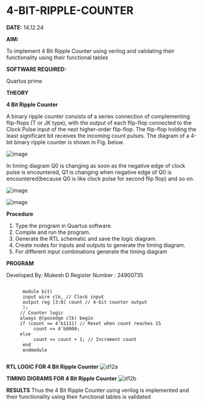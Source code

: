 # 4-BIT-RIPPLE-COUNTER

**DATE:** 14.12.24

**AIM:**

To implement  4 Bit Ripple Counter using verilog and validating their functionality using their functional tables

**SOFTWARE REQUIRED:**

Quartus prime

**THEORY**

**4 Bit Ripple Counter**

A binary ripple counter consists of a series connection of complementing flip-flops (T or JK type), with the output of each flip-flop connected to the Clock Pulse input of the next higher-order flip-flop. The flip-flop holding the least significant bit receives the incoming count pulses. The diagram of a 4-bit binary ripple counter is shown in Fig. below.

![image](https://github.com/naavaneetha/4-BIT-RIPPLE-COUNTER/assets/154305477/cb4b74d4-31ab-4359-95d0-d22e67daba13)

In timing diagram Q0 is changing as soon as the negative edge of clock pulse is encountered, Q1 is changing when negative edge of Q0 is encountered(because Q0 is like clock pulse for second flip flop) and so on.

![image](https://github.com/naavaneetha/4-BIT-RIPPLE-COUNTER/assets/154305477/a573a7d6-014e-4e54-93e6-e2ac9530960b)

![image](https://github.com/naavaneetha/4-BIT-RIPPLE-COUNTER/assets/154305477/85e1958a-2fc1-49bb-9a9f-d58ccbf3663c)

**Procedure**

 1. Type the program in Quartus software.
 2. Compile and run the program.
 3. Generate the RTL schematic and save the logic diagram.
 4. Create nodes for inputs and outputs to generate the timing diagram.
 5. For different input combinations generate the timing diagram

**PROGRAM**

Developed By: Mukesh D
Register Number : 24900735


```
    
      module bit(
      input wire clk, // Clock input
      output reg [3:0] count // 4-bit counter output
      );
     // Counter logic
     always @(posedge clk) begin
     if (count == 4'b1111) // Reset when count reaches 15
          count <= 4'b0000;
     else
          count <= count + 1; // Increment count
      end    
      endmodule


```
  
**RTL LOGIC FOR 4 Bit Ripple Counter**
![d12a](https://github.com/user-attachments/assets/608e0346-9f83-4922-8d16-144b75526153)

**TIMING DIGRAMS FOR 4 Bit Ripple Counter**
![d12b](https://github.com/user-attachments/assets/70e39a30-0bbd-45e8-9670-9a66c177f242)

**RESULTS**
 Thus the 4 Bit Ripple Counter using verilog is implemented and their functionality
 using their functional tables is validated
